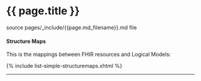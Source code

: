 # {{ page.title }}

source pages/_include/{{page.md_filename}}.md  file

#### Structure Maps

This is the mappings between FHIR resources and Logical Models:

{% include list-simple-structuremaps.xhtml %}

---
